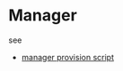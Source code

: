 # Manager

see

* [manager provision script](/suricata/day_2/boxes/scripts/install-bro-master-and-workers.sh) 
